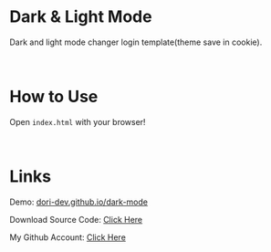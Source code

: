 # Dark & Light Mode

Dark and light mode changer login template(theme save in cookie).

<br>

# How to Use

Open `index.html` with your browser!

<br>

# Links

Demo: [dori-dev.github.io/dark-mode](https://dori-dev.github.io/dark-mode/)

Download Source Code: [Click Here](https://github.com/dori-dev/dark-mode/archive/refs/heads/main.zip)

My Github Account: [Click Here](https://github.com/dori-dev/)
